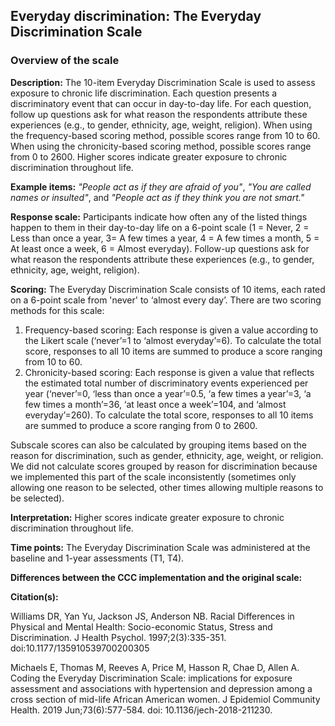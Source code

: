 ## Everyday discrimination: The Everyday Discrimination Scale  

### Overview of the scale

**Description:** The 10-item Everyday Discrimination Scale is used to assess 
exposure to chronic life discrimination. Each question presents a discriminatory 
event that can occur in day-to-day life. For each question, follow up questions 
ask for what reason the respondents attribute these experiences (e.g., to gender, 
ethnicity, age, weight, religion). When using the frequency-based scoring method, 
possible scores range from 10 to 60. When using the chronicity-based scoring 
method, possible scores range from 0 to 2600. Higher scores indicate greater 
exposure to chronic discrimination throughout life.  


**Example items:** *"People act as if they are afraid of you"*, 
*"You are called names or insulted"*, and 
*"People act as if they think you are not smart."*  

**Response scale:** Participants indicate how often any of the listed things 
happen to them in their day-to-day life on a 6-point scale (1 = Never, 2 = Less 
than once a year, 3= A few times a year, 4 = A few times a month, 5 = At least 
once a week, 6 = Almost everyday). Follow-up questions ask for what reason the 
respondents attribute these experiences (e.g., to gender, ethnicity, age, 
weight, religion).  


**Scoring:** The Everyday Discrimination Scale consists of 10 items, each rated 
on a 6-point scale from 'never' to ‘almost every day’. There are two scoring 
methods for this scale:  

1.  Frequency-based scoring: Each response is given a value according to the 
Likert scale (‘never’=1 to ‘almost everyday’=6). To calculate the total score, 
responses to all 10 items are summed to produce a score ranging from 10 to 60.  
2.  Chronicity-based scoring: Each response is given a value that reflects the 
estimated total number of discriminatory events experienced per year (‘never’=0, 
‘less than once a year’=0.5, ‘a few times a year’=3, ‘a few times a month’=36, 
‘at least once a week’=104, and ‘almost everyday’=260). To calculate the total 
score, responses to all 10 items are summed to produce a score ranging from 0 to 2600.    

Subscale scores can also be calculated by grouping items based on the reason 
for discrimination, such as gender, ethnicity, age, weight, or religion. We did 
not calculate scores grouped by reason for discrimination because we implemented 
this part of the scale inconsistently (sometimes only allowing one reason to be
selected, other times allowing multiple reasons to be selected).  



**Interpretation:** Higher scores indicate greater exposure to chronic 
discrimination throughout life.  


**Time points:** The Everyday Discrimination Scale was administered at the 
baseline and 1-year assessments (T1, T4).  

**Differences between the CCC implementation and the original scale:**


**Citation(s):**  

Williams DR, Yan Yu, Jackson JS, Anderson NB. Racial Differences in Physical 
and Mental Health: Socio-economic Status, Stress and Discrimination. J Health 
Psychol. 1997;2(3):335-351. doi:10.1177/135910539700200305  

Michaels E, Thomas M, Reeves A, Price M, Hasson R, Chae D, Allen A. Coding the 
Everyday Discrimination Scale: implications for exposure assessment and 
associations with hypertension and depression among a cross section of mid-life 
African American women. J Epidemiol Community Health. 2019 Jun;73(6):577-584. 
doi: 10.1136/jech-2018-211230.  